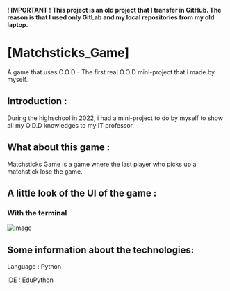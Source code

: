**! IMPORTANT ! This project is an old project that I transfer in GitHub. The reason is that I used only GitLab and my local repositories from my old laptop.**

# [Matchsticks_Game]
A game that uses O.O.D - The first real O.O.D mini-project that i made by myself.


## Introduction :

During the highschool in 2022, i had a mini-project to do by myself to show all my O.D.D knowledges to my IT professor.


## What about this game :

Matchsticks Game is a game where the last player who picks up a matchstick lose the game.


## A little look of the UI of the game :


### With the terminal

![image](https://github.com/user-attachments/assets/25b5a458-478d-4aed-ab32-491675cac11c)


## Some information about the technologies:

Language : Python

IDE : EduPython
